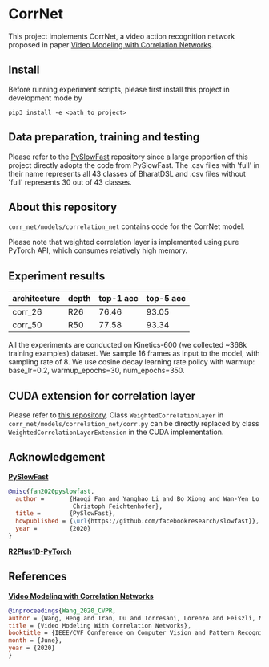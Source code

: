 # CorrNet

This project implements CorrNet, a video action recognition network proposed in paper [Video Modeling with Correlation Networks](https://openaccess.thecvf.com/content_CVPR_2020/papers/Wang_Video_Modeling_With_Correlation_Networks_CVPR_2020_paper.pdf). 

## Install
Before running experiment scripts, please first install this project in development mode by

``pip3 install -e <path_to_project>``

## Data preparation, training and testing

Please refer to the [PySlowFast](https://github.com/facebookresearch/SlowFast) repository since a large proportion of this project directly adopts the code from PySlowFast. The .csv files with 'full' in their name represents all 43 classes of BharatDSL and .csv files without 'full' represents 30 out of 43 classes.  

## About this repository

`corr_net/models/correlation_net` contains code for the CorrNet model. 

Please note that weighted correlation layer is implemented using pure PyTorch API, which consumes relatively high memory. 

## Experiment results

| architecture | depth | top-1 acc | top-5 acc | 
|----------|-------|-------|-------|
| corr_26 | R26 | 76.46 | 93.05 |
| corr_50 | R50 | 77.58 | 93.34 |

All the experiments are conducted on Kinetics-600 (we collected ~368k training examples) dataset. We sample 16 frames as input to the model, with sampling rate of 8. We use cosine decay learning rate policy with warmup: base_lr=0.2, warmup_epochs=30, num_epochs=350. 


## CUDA extension for correlation layer

Please refer to [this repository](https://github.com/tefantasy/WeightedCorrelationExtension). Class `WeightedCorrelationLayer` in `corr_net/models/correlation_net/corr.py` can be directly replaced by class `WeightedCorrelationLayerExtension` in the CUDA implementation. 

## Acknowledgement

**[PySlowFast](https://github.com/facebookresearch/SlowFast)**
```BibTeX
@misc{fan2020pyslowfast,
  author =       {Haoqi Fan and Yanghao Li and Bo Xiong and Wan-Yen Lo and
                  Christoph Feichtenhofer},
  title =        {PySlowFast},
  howpublished = {\url{https://github.com/facebookresearch/slowfast}},
  year =         {2020}
}
```

**[R2Plus1D-PyTorch](https://github.com/irhum/R2Plus1D-PyTorch)**

## References

**[Video Modeling with Correlation Networks](https://openaccess.thecvf.com/content_CVPR_2020/papers/Wang_Video_Modeling_With_Correlation_Networks_CVPR_2020_paper.pdf)**
```BibTeX
@inproceedings{Wang_2020_CVPR,
author = {Wang, Heng and Tran, Du and Torresani, Lorenzo and Feiszli, Matt},
title = {Video Modeling With Correlation Networks},
booktitle = {IEEE/CVF Conference on Computer Vision and Pattern Recognition (CVPR)},
month = {June},
year = {2020}
}
```
